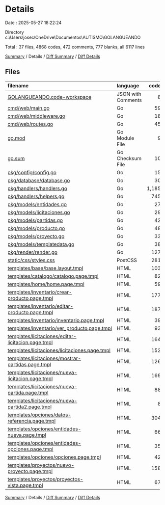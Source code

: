 # Details

Date : 2025-05-27 18:22:24

Directory c:\\Users\\josec\\OneDrive\\Documentos\\AUTISMO\\GOLANGUEANDO

Total : 37 files,  4868 codes, 472 comments, 777 blanks, all 6117 lines

[Summary](results.md) / Details / [Diff Summary](diff.md) / [Diff Details](diff-details.md)

## Files
| filename | language | code | comment | blank | total |
| :--- | :--- | ---: | ---: | ---: | ---: |
| [GOLANGUEANDO.code-workspace](/GOLANGUEANDO.code-workspace) | JSON with Comments | 8 | 0 | 0 | 8 |
| [cmd/web/main.go](/cmd/web/main.go) | Go | 59 | 3 | 18 | 80 |
| [cmd/web/middleware.go](/cmd/web/middleware.go) | Go | 18 | 2 | 5 | 25 |
| [cmd/web/routes.go](/cmd/web/routes.go) | Go | 45 | 10 | 24 | 79 |
| [go.mod](/go.mod) | Go Module File | 9 | 0 | 4 | 13 |
| [go.sum](/go.sum) | Go Checksum File | 10 | 0 | 1 | 11 |
| [pkg/config/config.go](/pkg/config/config.go) | Go | 15 | 1 | 3 | 19 |
| [pkg/database/database.go](/pkg/database/database.go) | Go | 30 | 3 | 6 | 39 |
| [pkg/handlers/handlers.go](/pkg/handlers/handlers.go) | Go | 1,185 | 263 | 198 | 1,646 |
| [pkg/handlers/helpers.go](/pkg/handlers/helpers.go) | Go | 745 | 23 | 126 | 894 |
| [pkg/models/entidades.go](/pkg/models/entidades.go) | Go | 27 | 0 | 6 | 33 |
| [pkg/models/licitaciones.go](/pkg/models/licitaciones.go) | Go | 29 | 2 | 9 | 40 |
| [pkg/models/partidas.go](/pkg/models/partidas.go) | Go | 42 | 3 | 10 | 55 |
| [pkg/models/producto.go](/pkg/models/producto.go) | Go | 48 | 7 | 13 | 68 |
| [pkg/models/proyecto.go](/pkg/models/proyecto.go) | Go | 33 | 4 | 8 | 45 |
| [pkg/models/templatedata.go](/pkg/models/templatedata.go) | Go | 38 | 14 | 15 | 67 |
| [pkg/render/render.go](/pkg/render/render.go) | Go | 127 | 13 | 31 | 171 |
| [static/css/styles.css](/static/css/styles.css) | PostCSS | 281 | 18 | 75 | 374 |
| [templates/base/base.layout.tmpl](/templates/base/base.layout.tmpl) | HTML | 103 | 7 | 10 | 120 |
| [templates/catalogo/catalogo.page.tmpl](/templates/catalogo/catalogo.page.tmpl) | HTML | 82 | 7 | 5 | 94 |
| [templates/home/home.page.tmpl](/templates/home/home.page.tmpl) | HTML | 59 | 2 | 5 | 66 |
| [templates/inventario/crear-producto.page.tmpl](/templates/inventario/crear-producto.page.tmpl) | HTML | 177 | 22 | 23 | 222 |
| [templates/inventario/editar-producto.page.tmpl](/templates/inventario/editar-producto.page.tmpl) | HTML | 187 | 22 | 23 | 232 |
| [templates/inventario/inventario.page.tmpl](/templates/inventario/inventario.page.tmpl) | HTML | 39 | 0 | 0 | 39 |
| [templates/inventario/ver\_producto.page.tmpl](/templates/inventario/ver_producto.page.tmpl) | HTML | 93 | 6 | 8 | 107 |
| [templates/licitaciones/editar-licitacion.page.tmpl](/templates/licitaciones/editar-licitacion.page.tmpl) | HTML | 164 | 6 | 16 | 186 |
| [templates/licitaciones/licitaciones.page.tmpl](/templates/licitaciones/licitaciones.page.tmpl) | HTML | 152 | 0 | 12 | 164 |
| [templates/licitaciones/mostrar-partidas.page.tmpl](/templates/licitaciones/mostrar-partidas.page.tmpl) | HTML | 126 | 2 | 15 | 143 |
| [templates/licitaciones/nueva-licitacion.page.tmpl](/templates/licitaciones/nueva-licitacion.page.tmpl) | HTML | 169 | 6 | 17 | 192 |
| [templates/licitaciones/nueva-partida.page.tmpl](/templates/licitaciones/nueva-partida.page.tmpl) | HTML | 88 | 8 | 20 | 116 |
| [templates/licitaciones/nueva-partida2.page.tmpl](/templates/licitaciones/nueva-partida2.page.tmpl) | HTML | 8 | 1 | 1 | 10 |
| [templates/opciones/datos-referencia.page.tmpl](/templates/opciones/datos-referencia.page.tmpl) | HTML | 304 | 6 | 30 | 340 |
| [templates/opciones/entidades-nueva.page.tmpl](/templates/opciones/entidades-nueva.page.tmpl) | HTML | 66 | 8 | 14 | 88 |
| [templates/opciones/entidades-opciones.page.tmpl](/templates/opciones/entidades-opciones.page.tmpl) | HTML | 35 | 0 | 3 | 38 |
| [templates/opciones/opciones.page.tmpl](/templates/opciones/opciones.page.tmpl) | HTML | 42 | 0 | 2 | 44 |
| [templates/proyectos/nuevo-proyecto.page.tmpl](/templates/proyectos/nuevo-proyecto.page.tmpl) | HTML | 158 | 3 | 19 | 180 |
| [templates/proyectos/proyectos-vista.page.tmpl](/templates/proyectos/proyectos-vista.page.tmpl) | HTML | 67 | 0 | 2 | 69 |

[Summary](results.md) / Details / [Diff Summary](diff.md) / [Diff Details](diff-details.md)